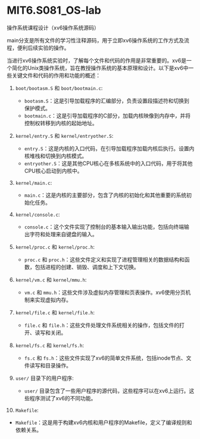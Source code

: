 # MIT6.S081_OS-lab
操作系统课程设计（xv6操作系统源码）

main分支是所有文件的学习性注释源码，用于立即xv6操作系统的工作方式及流程，便利后续实验的操作。

当进行xv6操作系统实验时，了解每个文件和代码的作用是非常重要的。xv6是一个简化的Unix类操作系统，旨在教授操作系统的基本原理和设计。以下是xv6中一些关键文件和代码的作用和功能的概述：

1. `boot/bootasm.S` 和 `boot/bootmain.c`:
   - `bootasm.S`：这是引导加载程序的汇编部分，负责设置段描述符和切换到保护模式。
   - `bootmain.c`：这是引导加载程序的C部分，加载内核映像到内存中，并将控制权转移到内核的起始地址。

2. `kernel/entry.S` 和 `kernel/entryother.S`:
   - `entry.S`：这是内核的入口代码，在引导加载程序加载内核后执行。设置内核堆栈和切换到内核模式。
   - `entryother.S`：这是其他CPU核心在多核系统中的入口代码，用于将其他CPU核心启动到内核中。

3. `kernel/main.c`:
   - `main.c`：这是内核的主要部分，包含了内核的初始化和其他重要的系统初始化任务。

4. `kernel/console.c`:
   - `console.c`：这个文件实现了控制台的基本输入输出功能，包括向终端输出字符和处理来自键盘的输入。

5. `kernel/proc.c` 和 `kernel/proc.h`:
   - `proc.c` 和 `proc.h`：这些文件定义和实现了进程管理相关的数据结构和函数，包括进程的创建、销毁、调度和上下文切换。

6. `kernel/vm.c` 和 `kernel/mmu.h`:
   - `vm.c` 和 `mmu.h`：这些文件涉及虚拟内存管理和页表操作。xv6使用分页机制来实现虚拟内存。

7. `kernel/file.c` 和 `kernel/file.h`:
   - `file.c` 和 `file.h`：这些文件处理文件系统相关的操作，包括文件的打开、读写和关闭。

8. `kernel/fs.c` 和 `kernel/fs.h`:
   - `fs.c` 和 `fs.h`：这些文件实现了xv6的简单文件系统，包括inode节点、文件读写和目录操作。

9. `user/` 目录下的用户程序:
   - `user/` 目录包含了一些用户程序的源代码，这些程序可以在xv6上运行。这些程序测试了xv6的不同功能。

10. `Makefile`:
   - `Makefile`：这是用于构建xv6内核和用户程序的Makefile，定义了编译规则和依赖关系。
